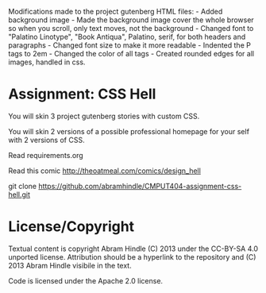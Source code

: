 
Modifications made to the project gutenberg HTML files:
    -   Added background image 
    -	Made the background image cover the whole browser so when you scroll, only text moves, not the background
    -	Changed font to "Palatino Linotype", "Book Antiqua", Palatino, serif, for both headers and paragraphs
    -	Changed font size to make it more readable 
    -	Indented the P tags to 2em
    -	Changed the color of all <a> tags 
    -	Created rounded edges for all images, handled in css.


Assignment: CSS Hell
====================

You will skin 3 project gutenberg stories with custom CSS.

You will skin 2 versions of a possible professional homepage for your
self with 2 versions of CSS.

Read requirements.org

Read this comic http://theoatmeal.com/comics/design_hell

git clone https://github.com/abramhindle/CMPUT404-assignment-css-hell.git

License/Copyright
=================

Textual content is copyright Abram Hindle (C) 2013 under the CC-BY-SA
4.0 unported license. Attribution should be a hyperlink to the
repository and (C) 2013 Abram Hindle visibile in the text.

Code is licensed under the Apache 2.0 license.




